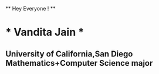 ** Hey Everyone ! ** 
# * Vandita Jain *
## University of California,San Diego Mathematics+Computer Science major 

